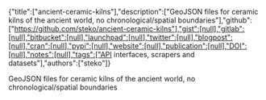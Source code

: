 {"title":["ancient-ceramic-kilns"],"description":["GeoJSON files for ceramic kilns of the ancient world, no chronological/spatial boundaries"],"github":["https://github.com/steko/ancient-ceramic-kilns"],"gist":[null],"gitlab":[null],"bitbucket":[null],"launchpad":[null],"twitter":[null],"blogpost":[null],"cran":[null],"pypi":[null],"website":[null],"publication":[null],"DOI":[null],"notes":[null],"tags":["API interfaces, scrapers and datasets"],"authors":["steko"]}

GeoJSON files for ceramic kilns of the ancient world, no chronological/spatial boundaries